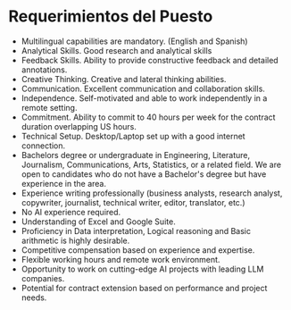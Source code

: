 # Requerimientos del Puesto

- Multilingual capabilities are mandatory. (English and Spanish)
- Analytical Skills. Good research and analytical skills
- Feedback Skills. Ability to provide constructive feedback and detailed annotations.
- Creative Thinking. Creative and lateral thinking abilities.
- Communication. Excellent communication and collaboration skills.
- Independence. Self-motivated and able to work independently in a remote setting.
- Commitment. Ability to commit to 40 hours per week for the contract duration overlapping US hours.
- Technical Setup. Desktop/Laptop set up with a good internet connection.
- Bachelors degree or undergraduate in Engineering, Literature, Journalism, Communications, Arts, Statistics, or a related field. We are open to candidates who do not have a Bachelor's degree but have experience in the area.
- Experience writing professionally (business analysts, research analyst, copywriter, journalist, technical writer, editor, translator, etc.)
- No AI experience required.
- Understanding of Excel and Google Suite.
- Proficiency in Data interpretation, Logical reasoning and Basic arithmetic is highly desirable.
- Competitive compensation based on experience and expertise.
- Flexible working hours and remote work environment.
- Opportunity to work on cutting-edge AI projects with leading LLM companies.
- Potential for contract extension based on performance and project needs.
